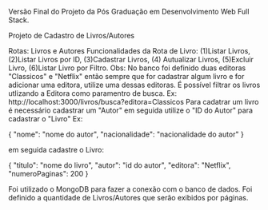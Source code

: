 Versão Final do Projeto da Pós Graduação em Desenvolvimento Web Full Stack.

Projeto de Cadastro de Livros/Autores

Rotas: Livros e Autores
Funcionalidades da Rota de Livro: (1)Listar Livros, (2)Listar Livros por ID, (3)Cadastrar Livros, (4) Autualizar Livros, (5)Excluir Livro, (6)Listar Livro por Filtro.
Obs: 
No banco foi definido duas editoras "Classicos" e "Netflix" então sempre que for cadastrar algum livro e for adicionar uma editora, utilize uma dessas editoras.
É possível filtrar os livros utlizando a Editora como paramentro de busca. Ex: http://localhost:3000/livros/busca?editora=Classicos
Para cadatrar um livro é necessário cadastrar um "Autor" em seguida utilize o "ID do Autor" para cadastrar o "Livro" 
Ex: 

{
    "nome": "nome do autor",
    "nacionalidade": "nacionalidade do autor"
}

 em seguida cadastre o Livro:

 {
    "titulo": "nome do livro",
    "autor": "id do autor",
    "editora": "Netflix",
    "numeroPaginas": 200
}



Foi utilizado o MongoDB para fazer a conexão com o banco de dados.
Foi definido a quantidade de Livros/Autores que serão exibidos por páginas.

 
